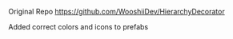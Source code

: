 Original Repo https://github.com/WooshiiDev/HierarchyDecorator

Added correct colors and icons to prefabs
